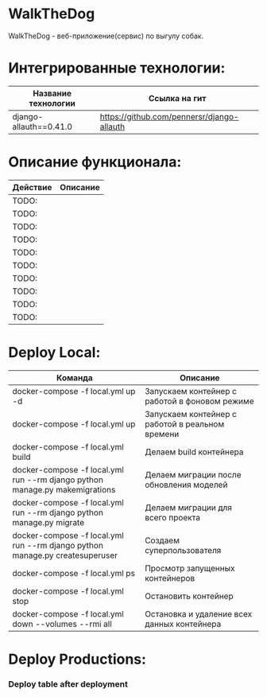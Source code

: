 # WalkTheDog
WalkTheDog - веб-приложение(сервис) по выгулу собак.


# Интегрированные технологии:
Название технологии  | Ссылка на гит 
----------------|----------------------
django-allauth==0.41.0 | https://github.com/pennersr/django-allauth


# Описание функционала:

Действие  | Описание
----------------|----------------------
TODO:  | <Description> 
TODO:  | <Description> 
TODO:  | <Description> 
TODO:  | <Description> 
TODO:  | <Description> 
TODO:  | <Description> 
TODO:  | <Description> 
TODO:  | <Description> 
TODO:  | <Description> 
TODO:  | <Description> 


# Deploy Local:
Команда  | Описание
----------------|----------------------
docker-compose -f local.yml up -d    | Запускаем контейнер с работой в фоновом режиме
docker-compose -f local.yml up       | Запускаем контейнер с работой в реальном времени
docker-compose -f local.yml build    | Делаем build контейнера
docker-compose -f local.yml run --rm django python manage.py makemigrations    | Делаем миграции после обновления моделей
docker-compose -f local.yml run --rm django python manage.py migrate    | Делаем миграции для всего проекта
docker-compose -f local.yml run --rm django python manage.py createsuperuser  | Создаем суперпользователя
docker-compose -f local.yml ps    | Просмотр запущенных контейнеров
docker-compose -f local.yml stop   | Остановить контейнер
docker-compose -f local.yml down --volumes --rmi all   | Остановка и удаление всех данных контейнера


# Deploy Productions:
### Deploy table after deployment

